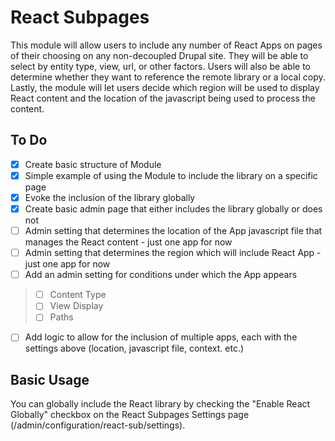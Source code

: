 # React Subpages

This module will allow users to include any number of React Apps on pages of their choosing on any non-decoupled Drupal site. They will be able to select by entity type, view, url, or other factors. Users will also be able to determine whether they want to reference the remote library or a local copy. Lastly, the module will let users decide which region will be used to display React content and the location of the javascript being used to process the content.

## To Do

- [x] Create basic structure of Module
- [x] Simple example of using the Module to include the library on a specific page
- [x] Evoke the inclusion of the library globally
- [x] Create basic admin page that either includes the library globally or does not
- [ ] Admin setting that determines the location of the App javascript file that manages the React content - just one app for now
- [ ] Admin setting that determines the region which will include React App - just one app for now
- [ ] Add an admin setting for conditions under which the App appears
> - [ ] Content Type
> - [ ] View Display
> - [ ] Paths
- [ ] Add logic to allow for the inclusion of multiple apps, each with the settings above (location, javascript file, context. etc.)

## Basic Usage

You can globally include the React library by checking the "Enable React Globally" checkbox on the React Subpages Settings page (/admin/configuration/react-sub/settings).



